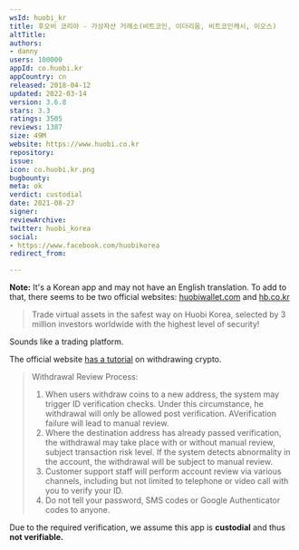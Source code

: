 ```yaml
---
wsId: huobi_kr
title: 후오비 코리아 - 가상자산 거래소(비트코인, 이더리움, 비트코인캐시, 이오스)
altTitle: 
authors:
- danny
users: 100000
appId: co.huobi.kr
appCountry: cn
released: 2018-04-12
updated: 2022-03-14
version: 3.6.8
stars: 3.3
ratings: 3505
reviews: 1387
size: 49M
website: https://www.huobi.co.kr
repository: 
issue: 
icon: co.huobi.kr.png
bugbounty: 
meta: ok
verdict: custodial
date: 2021-08-27
signer: 
reviewArchive: 
twitter: huobi_korea
social:
- https://www.facebook.com/huobikorea
redirect_from: 

---
```


**Note:** It's a Korean app and may not have an English translation. To add to that, there seems to be two official websites: [huobiwallet.com](https://www.huobiwallet.com/) and [hb.co.kr](https://www.hb.co.kr/)

> Trade virtual assets in the safest way on Huobi Korea, selected by 3 million investors worldwide with the highest level of security!

Sounds like a trading platform.

The official website [has a tutorial](https://www.huobi.com/support/en-us/detail/900000294346) on withdrawing crypto.

> Withdrawal Review Process:
> 1. When users withdraw coins to a new address, the system may trigger ID verification checks. Under this circumstance, he withdrawal will only be allowed post verification. AVerification failure will lead to manual review.
> 2. Where the destination address has already passed verification, the withdrawal may take place with or without manual review, subject transaction risk level. If the system detects abnormality in the account, the withdrawal  will be subject  to manual review.
> 3. Customer support staff will perform account review via various channels, including but not limited to telephone or video call with you to verify your ID.
> 4. Do not tell your password, SMS codes or Google Authenticator codes to anyone.

Due to the required verification, we assume this app is **custodial** and thus **not verifiable.**

